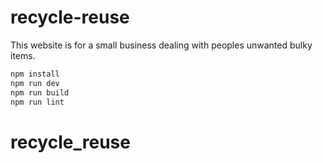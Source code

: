 # recycle-reuse

This website is for a small business dealing with peoples unwanted bulky items.




```sh
npm install
npm run dev
npm run build
npm run lint
```
# recycle_reuse
